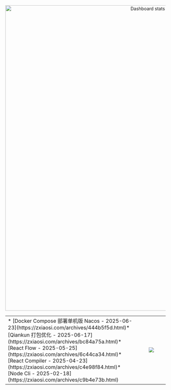 <!-- Made with [OSS Insight](https://ossinsight.io/) -->

<a href="https://next.ossinsight.io/widgets/official/compose-user-dashboard-stats?user_id=60531485" target="_blank" style="display: block" align="center">
  <picture>
    <source media="(prefers-color-scheme: dark)" srcset="https://next.ossinsight.io/widgets/official/compose-user-dashboard-stats/thumbnail.png?user_id=60531485&image_size=auto&color_scheme=dark" width="960px" height="auto">
    <img alt="Dashboard stats of @zxiaosi" src="https://next.ossinsight.io/widgets/official/compose-user-dashboard-stats/thumbnail.png?user_id=60531485&image_size=auto&color_scheme=light" width="960px" height="auto">
  </picture>
</a>



<table>
<tr>
  
<td width="600px" >
<!-- https://github.com/gautamkrishnar/blog-post-workflow?tab=readme-ov-file#options -->

<!-- BLOG-POST-LIST:START -->* [Docker Compose 部署单机版 Nacos - 2025-06-23](https://zxiaosi.com/archives/444b5f5d.html)* [Qiankun 打包优化 - 2025-06-17](https://zxiaosi.com/archives/bc84a75a.html)* [React Flow - 2025-05-25](https://zxiaosi.com/archives/6c44ca34.html)* [React Compiler - 2025-04-23](https://zxiaosi.com/archives/c4e98f84.html)* [Node Cli - 2025-02-18](https://zxiaosi.com/archives/c9b4e73b.html)<!-- BLOG-POST-LIST:END -->

</td>

<td align="center" width="360px" >
<a href="https://github.com/zxiaosi/github-readme-stats">
  <img align="center" src="https://github-readme-stats.vercel.app/api/top-langs/?username=zxiaosi&layout=compact&theme=github_dark_dimmed" />
</a>
</td>

</tr>
</table>
